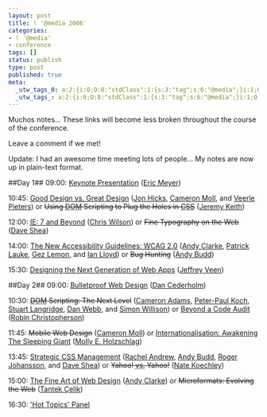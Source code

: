 ```yaml
---
layout: post
title: ! '@media 2006'
categories:
- ! '@media'
- conference
tags: []
status: publish
type: post
published: true
meta:
  _utw_tags_0: a:2:{i:0;O:8:"stdClass":1:{s:3:"tag";s:6:"@media";}i:1;O:8:"stdClass":1:{s:3:"tag";s:10:"conference";}}
  _utw_tags_: a:2:{i:0;O:8:"stdClass":1:{s:3:"tag";s:6:"@media";}i:1;O:8:"stdClass":1:{s:3:"tag";s:10:"conference";}}
---
```

Muchos notes… These links will become less broken throughout the course of the conference.

Leave a comment if we met!

Update: I had an awesome time meeting lots of people… My notes are now up in plain-text format.

##Day 1##
09:00: [Keynote Presentation][Day 1 0900] ([Eric Meyer][])

10:45: [Good Design <abbr title="versus">vs.</abbr> Great Design][Day 1 1045a] ([Jon Hicks][], [Cameron Moll][], and [Veerle Pieters][]) or <del>Using <acronym title="Document Object Model">DOM</acronym> Scripting to Plug the Holes in <acronym title="Cascading Style Sheets">CSS</acronym></del> ([Jeremy Keith][])

12:00: [<acronym title="Internet Explorer">IE</acronym>: 7 and Beyond][Day 1 1200a] ([Chris Wilson][]) or <del>Fine Typography on the Web</del> ([Dave Shea][])

14:00: [The New Accessibility Guidelines: <acronym title="Web Content Accessibility Guidelines">WCAG</acronym> 2.0][Day 1 1400a] ([Andy Clarke][], [Patrick Lauke][], [Gez Lemon][], and [Ian Lloyd][]) or <del>Bug Hunting</del> ([Andy Budd][])

15:30: [Designing the Next Generation of Web Apps][Day 1 1530] ([Jeffrey Veen][])

##Day 2##
09:00: [Bulletproof Web Design][Day 2 0900] ([Dan Cederholm][])

10:30: <del><acronym title="Document Object Model">DOM</acronym> Scripting: The Next Level</del> ([Cameron Adams][], [Peter-Paul Koch][], [Stuart Langridge][], [Dan Webb][], and [Simon Willison][]) or [Beyond a Code Audit][Day 2 1030b] ([Robin Christopherson][])

11:45: <del>Mobile Web Design</del> ([Cameron Moll][]) or [Internationalisation: Awakening The Sleeping Giant][Day 2 1145b] ([Molly E. Holzschlag][])

13:45: [Strategic <acronym title="Cascading Style Sheets">CSS</acronym> Management][Day 2 1345a] ([Rachel Andrew][], [Andy Budd][], [Roger Johansson][], and [Dave Shea][]) or <del>Yahoo! <abbr title="versus">vs.</abbr> Yahoo!</del> ([Nate Koechley][])

15:00: [The Fine Art of Web Design][Day 2 1500a] ([Andy Clarke][]) or <del>Microformats: Evolving the Web</del> ([Tantek Çelik][])

16:30: ['Hot Topics' Panel][Day 2 1630]

[Eric Meyer]: http://meyerweb.com/
[Jon Hicks]: http://hicksdesign.co.uk/
[Cameron Moll]: http://authenticboredom.com/
[Veerle Pieters]: http://veerle.duoh.com/
[Jeremy Keith]: http://adactio.com/
[Chris Wilson]: http://blogs.msdn.com/ie/
[Dave Shea]: http://mezzoblue.com/
[Andy Clarke]: http://stuffandnonsense.co.uk/
[Patrick Lauke]: http://www.splintered.co.uk/
[Gez Lemon]: http://juicystudio.com/
[Ian Lloyd]: http://lloydi.com/
[Andy Budd]: http://andybudd.com/
[Jeffrey Veen]: http://veen.com/jeff/
[Dan Cederholm]: http://simplebits.com/
[Cameron Adams]: http://themaninblue.com/
[Peter-Paul Koch]: http://quirksmode.org/
[Stuart Langridge]: http://kryogenix.org/
[Dan Webb]: http://danwebb.net/
[Simon Willison]: http://simon.incution.com/
[Robin Christopherson]: http://www.abilitynet.org.uk/
[Molly E. Holzschlag]: http://molly.com/
[Rachel Andrew]: http://rachelandrew.co.uk/
[Roger Johansson]: http://456bereastreet.com/
[Tantek Çelik]: http://tantek.com/
[Nate Koechley]: http://nate.koechley.com/blog

[Day 1 0900]: /files/events/atmedia-2006/20060615-0900-keynote-presentation.txt
[Day 1 1045a]: /files/events/atmedia-2006/20060615-1045-good-design-vs-great-design.txt
[Day 1 1045b]: /files/events/atmedia-2006/20060615-1045-using-dom-scripting-to-plug-the-holes-in-css.txt
[Day 1 1200a]: /files/events/atmedia-2006/20060615-1200-ie-7-and-beyond.txt
[Day 1 1200b]: /files/events/atmedia-2006/20060615-1200-fine-typography-on-the-web.txt
[Day 1 1400a]: /files/events/atmedia-2006/20060615-1400-the-new-accessibility-guidelines-wcag-20.txt
[Day 1 1400b]: /files/events/atmedia-2006/20060615-1400-bug-hunting.txt
[Day 1 1530]: /files/events/atmedia-2006/20060615-1530-designing-the-next-generation-of-web-apps.txt

[Day 2 0900]: /files/events/atmedia-2006/20060616-0900-bulletproof-web-design.txt
[Day 2 1030a]: /files/events/atmedia-2006/20060616-1030-dom-scripting-the-next-level.txt
[Day 2 1030b]: /files/events/atmedia-2006/20060616-1030-beyond-a-code-audit.txt
[Day 2 1145a]: /files/events/atmedia-2006/20060616-1145-mobile-web-design.txt
[Day 2 1145b]: /files/events/atmedia-2006/20060616-1145-internationalisation-awakening-the-sleeping-giant.txt
[Day 2 1345a]: /files/events/atmedia-2006/20060616-1345-strategic-css-management.txt
[Day 2 1345b]: /files/events/atmedia-2006/20060616-1345-yahoo-vs-yahoo.txt
[Day 2 1500a]: /files/events/atmedia-2006/20060616-1500-the-fine-art-of-web-design.txt
[Day 2 1500b]: /files/events/atmedia-2006/20060616-1500-microformats-evolving-the-web.txt
[Day 2 1630]: /files/events/atmedia-2006/20060616-1630-hot-topics-panel.txt
